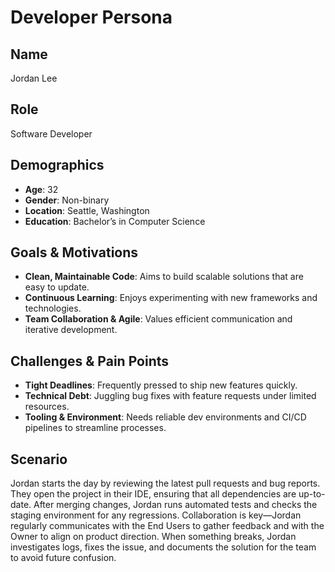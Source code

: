 # Developer Persona

## Name
Jordan Lee

## Role
Software Developer

## Demographics
- **Age**: 32
- **Gender**: Non-binary
- **Location**: Seattle, Washington
- **Education**: Bachelor’s in Computer Science

## Goals & Motivations
- **Clean, Maintainable Code**: Aims to build scalable solutions that are easy to update.
- **Continuous Learning**: Enjoys experimenting with new frameworks and technologies.
- **Team Collaboration & Agile**: Values efficient communication and iterative development.

## Challenges & Pain Points
- **Tight Deadlines**: Frequently pressed to ship new features quickly.
- **Technical Debt**: Juggling bug fixes with feature requests under limited resources.
- **Tooling & Environment**: Needs reliable dev environments and CI/CD pipelines to streamline processes.

## Scenario
Jordan starts the day by reviewing the latest pull requests and bug reports. They open the project in their IDE, ensuring that all dependencies are up-to-date. After merging changes, Jordan runs automated tests and checks the staging environment for any regressions. Collaboration is key—Jordan regularly communicates with the End Users to gather feedback and with the Owner to align on product direction. When something breaks, Jordan investigates logs, fixes the issue, and documents the solution for the team to avoid future confusion.
